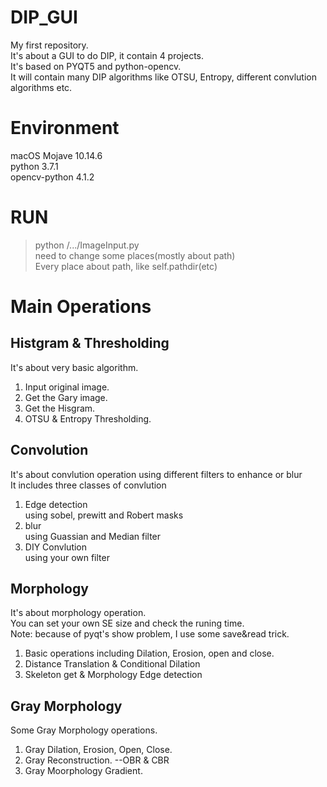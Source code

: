 # DIP_GUI
My first repository.  
It's about a GUI to do DIP, it contain 4 projects.  
It's based on PYQT5 and python-opencv.  
It will contain many DIP algorithms like OTSU, Entropy, different convlution algorithms etc.

# Environment  
   macOS Mojave 10.14.6  
   python 3.7.1  
   opencv-python 4.1.2  

# RUN
   > python /.../ImageInput.py  
  need to change some places(mostly about path)  
  Every place about path, like self.pathdir(etc)  
  

#  Main Operations
## Histgram & Thresholding  
It's about very basic algorithm.  
  1. Input original image.  
  2. Get the Gary image.  
  3. Get the Hisgram.  
  4. OTSU & Entropy Thresholding.  

## Convolution   
It's about convlution operation using different filters to enhance or blur  
It includes three classes of convlution  
   1. Edge detection  
       using sobel, prewitt and Robert masks  
   2. blur  
       using Guassian and Median filter  
   3. DIY Convlution  
       using your own filter  

## Morphology  
It's about morphology operation.  
You can set your own SE size and check the runing time.    
Note: because of pyqt's show problem, I use some save&read trick.  
  1. Basic operations including Dilation, Erosion, open and close.  
  2. Distance Translation & Conditional Dilation  
  3. Skeleton get & Morphology Edge detection  

## Gray Morphology  
Some Gray Morphology operations.  
  1. Gray Dilation, Erosion, Open, Close.  
  2. Gray Reconstruction. --OBR & CBR  
  3. Gray Moorphology Gradient.  






